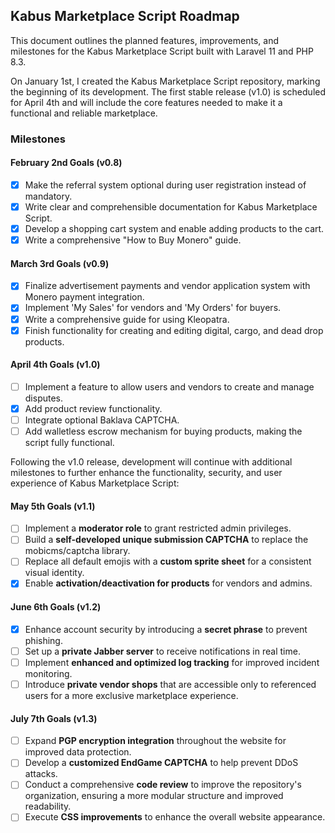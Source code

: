## Kabus Marketplace Script Roadmap

This document outlines the planned features, improvements, and milestones for the Kabus Marketplace Script built with Laravel 11 and PHP 8.3.

On January 1st, I created the Kabus Marketplace Script repository, marking the beginning of its development. The first stable release (v1.0) is scheduled for April 4th and will include the core features needed to make it a functional and reliable marketplace.

### Milestones

#### February 2nd Goals (v0.8)
- [X] Make the referral system optional during user registration instead of mandatory.
- [X] Write clear and comprehensible documentation for Kabus Marketplace Script.
- [X] Develop a shopping cart system and enable adding products to the cart.
- [X] Write a comprehensive "How to Buy Monero" guide.

#### March 3rd Goals (v0.9)
- [X] Finalize advertisement payments and vendor application system with Monero payment integration.
- [X] Implement 'My Sales' for vendors and 'My Orders' for buyers.
- [X] Write a comprehensive guide for using Kleopatra.
- [X] Finish functionality for creating and editing digital, cargo, and dead drop products.

#### April 4th Goals (v1.0)
- [ ] Implement a feature to allow users and vendors to create and manage disputes.
- [X] Add product review functionality.
- [ ] Integrate optional Baklava CAPTCHA.
- [ ] Add walletless escrow mechanism for buying products, making the script fully functional.

Following the v1.0 release, development will continue with additional milestones to further enhance the functionality, security, and user experience of Kabus Marketplace Script:

#### May 5th Goals (v1.1)
- [ ] Implement a **moderator role** to grant restricted admin privileges.
- [ ] Build a **self-developed unique submission CAPTCHA** to replace the mobicms/captcha library.
- [ ] Replace all default emojis with a **custom sprite sheet** for a consistent visual identity.
- [X] Enable **activation/deactivation for products** for vendors and admins.

#### June 6th Goals (v1.2)

- [X] Enhance account security by introducing a **secret phrase** to prevent phishing.
- [ ] Set up a **private Jabber server** to receive notifications in real time.
- [ ] Implement **enhanced and optimized log tracking** for improved incident monitoring.
- [ ] Introduce **private vendor shops** that are accessible only to referenced users for a more exclusive marketplace experience.

#### July 7th Goals (v1.3)
- [ ] Expand **PGP encryption integration** throughout the website for improved data protection.
- [ ] Develop a **customized EndGame CAPTCHA** to help prevent DDoS attacks.
- [ ] Conduct a comprehensive **code review** to improve the repository's organization, ensuring a more modular structure and improved readability.
- [ ] Execute **CSS improvements** to enhance the overall website appearance.
